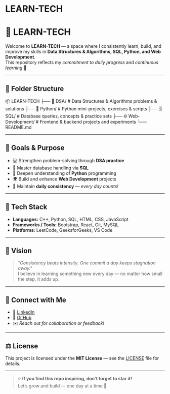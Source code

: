 # LEARN-TECH
# 🚀 LEARN-TECH

Welcome to **LEARN-TECH** — a space where I consistently learn, build, and improve my skills in **Data Structures & Algorithms, SQL, Python, and Web Development**.  
This repository reflects my *commitment to daily progress* and *continuous learning* 💪

---

## 📂 Folder Structure

📦 LEARN-TECH
├── 🧩 DSA/ # Data Structures & Algorithms problems & solutions
├── 🐍 Python/ # Python mini-projects, exercises & scripts
├── 🗄️ SQL/ # Database queries, concepts & practice sets
├── 🌐 Web-Development/ # Frontend & backend projects and experiments
└── README.md


---

## 🎯 Goals & Purpose

- 💻 Strengthen problem-solving through **DSA practice**
- 🧾 Master database handling via **SQL**
- 🧠 Deepen understanding of **Python** programming
- 🌍 Build and enhance **Web Development** projects
- 📅 Maintain **daily consistency** — *every day counts!*

---

## 🧱 Tech Stack

- **Languages:** C++, Python, SQL, HTML, CSS, JavaScript  
- **Frameworks / Tools:** Bootstrap, React, Git, MySQL  
- **Platforms:** LeetCode, GeeksforGeeks, VS Code

---

## 🌟 Vision

> *"Consistency beats intensity. One commit a day keeps stagnation away."*  
> I believe in learning something new every day — no matter how small the step, it adds up.

---

## 🧭 Connect with Me

- 💼 [LinkedIn](https://linkedin.com/in/your-profile)  
- 🐙 [GitHub](https://github.com/Pulkit-seth)  
- ✉️ *Reach out for collaboration or feedback!*

---

## ⚖️ License

This project is licensed under the **MIT License** — see the [LICENSE](./LICENSE) file for details.

---

> ⭐ **If you find this repo inspiring, don’t forget to star it!**  
> Let’s grow and build — one day at a time 🚀
